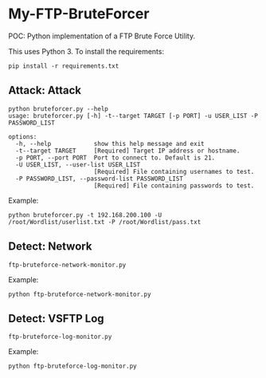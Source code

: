 # My-FTP-BruteForcer 
POC: Python implementation of a FTP Brute Force Utility.

This uses Python 3.
To install the requirements:
````
pip install -r requirements.txt
`````

## Attack: Attack
```
python bruteforcer.py --help
usage: bruteforcer.py [-h] -t--target TARGET [-p PORT] -u USER_LIST -P PASSWORD_LIST

options:
  -h, --help            show this help message and exit
  -t--target TARGET     [Required] Target IP address or hostname.
  -p PORT, --port PORT  Port to connect to. Default is 21.
  -U USER_LIST, --user-list USER_LIST
                        [Required] File containing usernames to test.
  -P PASSWORD_LIST, --password-list PASSWORD_LIST
                        [Required] File containing passwords to test.
```

Example:
```
python bruteforcer.py -t 192.168.200.100 -U /root/Wordlist/userlist.txt -P /root/Wordlist/pass.txt
```

## Detect: Network
```
ftp-bruteforce-network-monitor.py
```

Example:
```
python ftp-bruteforce-network-monitor.py
```

## Detect: VSFTP Log
```
ftp-bruteforce-log-monitor.py
```

Example:
```
python ftp-bruteforce-log-monitor.py
```

